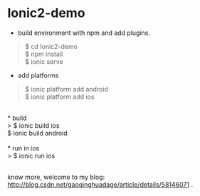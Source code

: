 # Ionic2-demo
* build environment with npm and add plugins.
> $ cd Ionic2-demo</br>
$ npm install</br>
$ ionic serve   
* add platforms</br>
> $ ionic platform add android</br>
$ ionic platform add ios</br>
</br>
* build</br>
> $ ionic build ios</br>
$ ionic build android</br>
</br>
* run in ios</br>
> $ ionic run ios</br>
</br>


know more, welcome to my blog: http://blog.csdn.net/gaoqinghuadage/article/details/58146071 .
